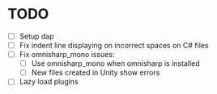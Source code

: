 # TODO

- [ ] Setup dap
- [ ] Fix indent line displaying on incorrect spaces on C# files
- [ ] Fix omnisharp_mono issues:
  - [ ] Use omnisharp_mono when omnisharp is installed
  - [ ] New files created in Unity show errors
- [ ] Lazy load plugins
